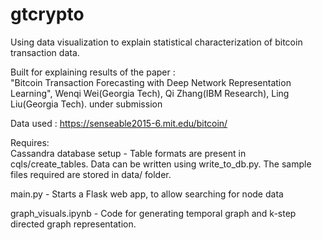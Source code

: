 # gtcrypto
Using data visualization to explain statistical characterization of bitcoin transaction data.

Built for explaining results of the paper :  
"Bitcoin Transaction Forecasting with Deep Network Representation Learning", Wenqi Wei(Georgia Tech), Qi Zhang(IBM Research), Ling Liu(Georgia Tech). under submission

Data used : https://senseable2015-6.mit.edu/bitcoin/

Requires:  
Cassandra database setup - Table formats are present in cqls/create_tables. Data can be written using write_to_db.py. The sample files required are stored in data/ folder.

main.py - Starts a Flask web app, to allow searching for node data

graph_visuals.ipynb - Code for generating temporal graph and k-step directed graph representation.
